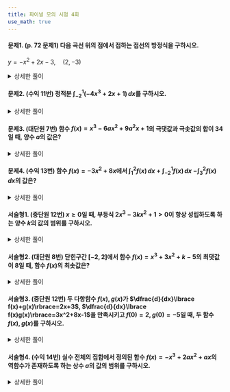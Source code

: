 ```yaml
---
title: 파이널 모의 시험 4회
use_math: true
---
```


#### 문제1. (p. 72 문제1) 다음 곡선 위의 점에서 접하는 접선의 방정식을 구하시오.

$y=-x^2+2 x-3,\quad (2, -3)$

<details> 
  <summary>상세한 풀이</summary> 
   <p><img src="/assets/Pasted image 20231128160658.png"/></p>
 </details>

#### 문제2. (수익 11번) 정적분 $\displaystyle\int_{-2}^1(-4 x^3+2 x+1)\,dx$를 구하시오.

<details> 
  <summary>상세한 풀이</summary> 
   <p><img src="/assets/Pasted image 20231128160709.png"/></p>
 </details>

#### 문제3. (대단원 7번) 함수 $f(x)=x^3-6ax^2+9a^2x+1$의 극댓값과 극솟값의 합이 $34$일 때, 양수 $a$의 값은?

<details> 
  <summary>상세한 풀이</summary> 
   <p><img src="/assets/Pasted image 20231128160725.png"/></p>
 </details>

#### 문제4. (수익 13번) 함수 $f(x)=-3x^2+8x$에서 $\displaystyle\int_1^2 f(x)\, dx+\displaystyle\int_{-2}^1 f(x)\,dx$ $-\displaystyle\int_3^2 f(x)\,dx$의 값은?

<details> 
  <summary>상세한 풀이</summary> 
   <p><img src="/assets/Pasted image 20231128160735.png"/></p>
 </details>

#### 서술형1. (중단원 12번) $x\ge0$일 때, 부등식 $2x^3-3kx^2+1>0$이 항상 성립하도록 하는 양수 $k$의 값의 범위를 구하시오.

<details> 
  <summary>상세한 풀이</summary> 
   <p><img src="/assets/Pasted image 20231210204251.png"/></p>
 </details>

#### 서술형2. (대단원 8번) 닫힌구간 $[-2, 2]$에서 함수 $f(x)=x^3+3x^2+k-5$의 최댓값이 $8$일 때, 함수 $f(x)$의 최솟값은?

<details> 
  <summary>상세한 풀이</summary> 
   <p><img src="/assets/Pasted image 20231210204307.png"/></p>
 </details>

#### 서술형3. (중단원 12번) 두 다항함수 $f(x), g(x)$가 $\dfrac{d}{dx}\lbrace f(x)+g(x)\rbrace=2x+3$, $\dfrac{d}{dx}\lbrace f(x)g(x)\rbrace=3x^2+8x-1$을 만족시키고 $f(0)=2, g(0)=-5$일 때, 두 함수 $f(x), g(x)$를 구하시오.

<details> 
  <summary>상세한 풀이</summary> 
   <p><img src="/assets/Pasted image 20231210204325.png"/></p>
 </details>

#### 서술형4. (수익 14번) 실수 전체의 집합에서 정의된 함수 $f(x)=-x^3+2ax^2+ax$의 역함수가 존재하도록 하는 상수 $a$의 값의 범위를 구하시오.

<details> 
  <summary>상세한 풀이</summary> 
   <p><img src="/assets/Pasted image 20231210204345.png"/></p>
 </details>